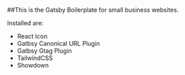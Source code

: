 ##This is the Gatsby Boilerplate for small business websites.

Installed are:
- React Icon
- Gatbsy Canonical URL Plugin
- Gatbsy Gtag Plugin
- TailwindCSS
- Showdown